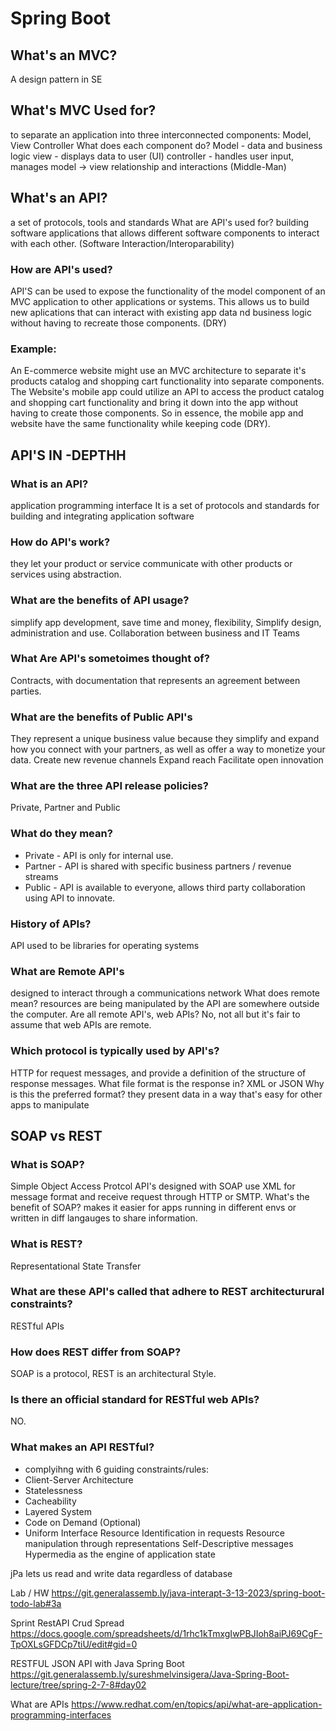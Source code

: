 # Spring Boot


## What's an MVC?
A design pattern in SE

## What's MVC Used for?
to separate an application into three interconnected components: Model, View Controller
What does each component do?
Model - data and business logic 
view - displays data to user  (UI)
controller - handles user input, manages model -> view relationship and interactions (Middle-Man)

## What's an API? 
a set of protocols, tools and standards
What are API's used for?
building software applications that allows different software components to interact with each other. (Software Interaction/Interoparability) 
### How are API's used?
API'S can be used to expose the functionality of the model component of an MVC application to other applications or systems. This allows us to build new aplications that can interact with existing app data nd business logic without having to recreate those components. (DRY)

### Example:
An E-commerce website might use an MVC architecture to separate it's products catalog and shopping cart functionality into separate components.
The Website's mobile app could utilize an API to access the product catalog and shopping cart functionality and bring it down into the app without having to create those components.
So in essence, the mobile app and website have the same functionality while keeping code (DRY).


## API'S IN -DEPTHH 

### What is an API?
application programming interface
It is a set of protocols and standards for building and integrating application software

### How do API's work?
they let your product or service communicate with other products or services using abstraction.

### What are the benefits of API usage?
simplify app development, save time and money, flexibility, 
Simplify design, administration and use.
Collaboration between business and IT Teams

### What Are API's sometoimes thought of?
Contracts, with documentation that represents an agreement between parties.

### What are the benefits of Public API's
They represent a unique business value because they simplify and expand how you connect with your partners, as well as offer a way to monetize your data.
Create new revenue channels
Expand reach
Facilitate open innovation

### What are the three API release policies?
Private, Partner and Public

### What do they mean?
- Private - API is only for internal use.
- Partner - API is shared with specific business partners / revenue streams
- Public - API is available to everyone, allows third party collaboration using API to innovate.


### History of APIs?
API used to be libraries for operating systems


### What are Remote API's
designed to interact through a communications network
What does remote mean? resources are being manipulated by the API are somewhere outside the computer.
Are all remote API's, web APIs?
No, not all but it's fair to assume that web APIs are remote.

### Which protocol is typically used by API's?
HTTP for request messages, and provide a definition of the structure of response messages.
What file format is the response in? XML or JSON
Why is this the preferred format? they present data in a way that's easy for other apps to manipulate

 
## SOAP vs REST

### What is SOAP? 
Simple Object Access Protcol
API's designed with SOAP use XML for message format and receive request through HTTP or SMTP.
What's the benefit of SOAP? makes it easier for apps running in different envs or written in diff langauges to share information.

### What is REST?
 Representational State Transfer

### What are these API's called that adhere to REST architecturural constraints? 
RESTful APIs

### How does REST differ from SOAP? 
SOAP is a protocol, REST is an architectural Style.

### Is there an official standard for RESTful web APIs? 
NO.

### What makes an API RESTful?
- complyihng with 6 guiding constraints/rules:
- Client-Server Architecture
- Statelessness 
- Cacheability
- Layered System
- Code on Demand (Optional) 
- Uniform Interface
    Resource Identification in requests
    Resource manipulation through representations
    Self-Descriptive messages
    Hypermedia as the engine of application state



jPa lets us read and write data regardless of database 


Lab / HW 
https://git.generalassemb.ly/java-interapt-3-13-2023/spring-boot-todo-lab#3a

Sprint RestAPI Crud Spread 
https://docs.google.com/spreadsheets/d/1rhc1kTmxgIwPBJIoh8aiPJ69CgF-TpOXLsGFDCp7tiU/edit#gid=0

RESTFUL JSON API with Java Spring Boot 
https://git.generalassemb.ly/sureshmelvinsigera/Java-Spring-Boot-lecture/tree/spring-2-7-8#day02

What are APIs 
https://www.redhat.com/en/topics/api/what-are-application-programming-interfaces



